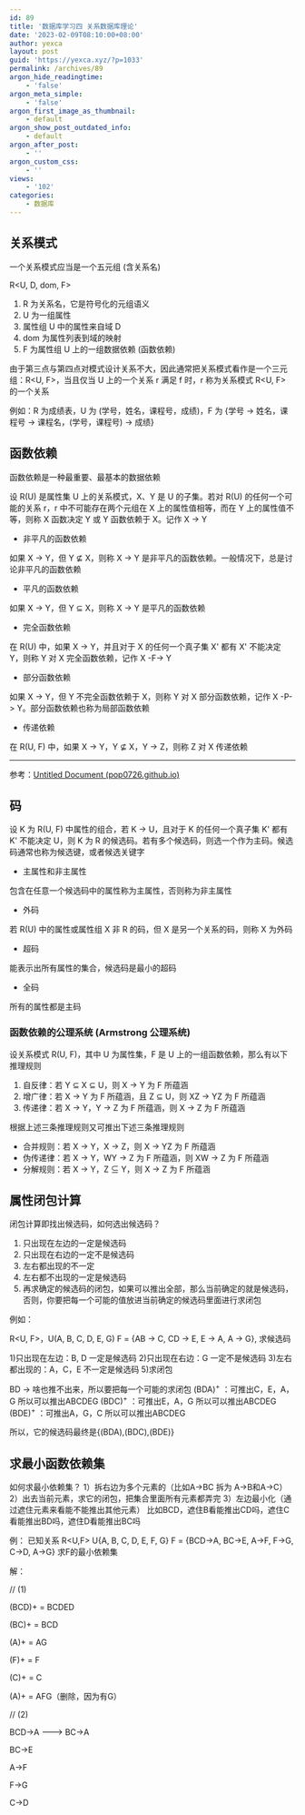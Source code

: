 ```yaml
---
id: 89
title: '数据库学习四 关系数据库理论'
date: '2023-02-09T08:10:00+08:00'
author: yexca
layout: post
guid: 'https://yexca.xyz/?p=1033'
permalink: /archives/89
argon_hide_readingtime:
    - 'false'
argon_meta_simple:
    - 'false'
argon_first_image_as_thumbnail:
    - default
argon_show_post_outdated_info:
    - default
argon_after_post:
    - ''
argon_custom_css:
    - ''
views:
    - '102'
categories:
    - 数据库
---
```


## 关系模式

一个关系模式应当是一个五元组 (含关系名)

R<U, D, dom, F>

1. R 为关系名，它是符号化的元组语义
2. U 为一组属性
3. 属性组 U 中的属性来自域 D
4. dom 为属性列表到域的映射
5. F 为属性组 U 上的一组数据依赖 (函数依赖)

由于第三点与第四点对模式设计关系不大，因此通常把关系模式看作是一个三元组：R<U, F>，当且仅当 U 上的一个关系 r 满足 f 时，r 称为关系模式 R<U, F> 的一个关系

例如：R 为成绩表，U 为 (学号，姓名，课程号，成绩)，F 为 {学号 → 姓名，课程号 → 课程名，(学号，课程号) → 成绩}

## 函数依赖

函数依赖是一种最重要、最基本的数据依赖

设 R(U) 是属性集 U 上的关系模式，X、Y 是 U 的子集。若对 R(U) 的任何一个可能的关系 r，r 中不可能存在两个元组在 X 上的属性值相等，而在 Y 上的属性值不等，则称 X 函数决定 Y 或 Y 函数依赖于 X。记作 X → Y

* 非平凡的函数依赖

如果 X → Y，但 Y ⊈ X，则称 X → Y 是非平凡的函数依赖。一般情况下，总是讨论非平凡的函数依赖

* 平凡的函数依赖

如果 X → Y，但 Y ⊆ X，则称 X → Y 是平凡的函数依赖

* 完全函数依赖

在 R(U) 中，如果 X → Y，并且对于 X 的任何一个真子集 X' 都有 X' 不能决定 Y，则称 Y 对 X 完全函数依赖，记作 X -F-> Y

* 部分函数依赖

如果 X → Y，但 Y 不完全函数依赖于 X，则称 Y 对 X 部分函数依赖，记作 X -P-> Y。部分函数依赖也称为局部函数依赖

* 传递依赖

在 R(U, F) 中，如果 X → Y，Y ⊈ X，Y → Z，则称 Z 对 X 传递依赖

---

参考：[Untitled Document (pop0726.github.io)](https://pop0726.github.io/db2/text/ch05/se02/r5_2_1.htm)

## 码

设 K 为 R(U, F) 中属性的组合，若 K → U，且对于 K 的任何一个真子集 K' 都有 K' 不能决定 U，则 K 为 R 的候选码。若有多个候选码，则选一个作为主码。候选码通常也称为候选键，或者候选关键字

* 主属性和非主属性

包含在任意一个候选码中的属性称为主属性，否则称为非主属性

* 外码

若 R(U) 中的属性或属性组 X 非 R 的码，但 X 是另一个关系的码，则称 X 为外码

* 超码

能表示出所有属性的集合，候选码是最小的超码

* 全码

所有的属性都是主码

### 函数依赖的公理系统 (Armstrong 公理系统)

设关系模式 R(U, F)，其中 U 为属性集，F 是 U 上的一组函数依赖，那么有以下 推理规则

1. 自反律：若 Y ⊆ X ⊆ U，则 X → Y 为 F 所蕴涵
2. 增广律：若 X → Y 为 F 所蕴涵，且 Z ⊆ U，则 XZ → YZ 为 F 所蕴涵
3. 传递律：若 X → Y，Y → Z 为 F 所蕴涵，则 X → Z 为 F 所蕴涵

根据上述三条推理规则又可推出下述三条推理规则

* 合并规则：若 X → Y，X → Z，则 X → YZ 为 F 所蕴涵
* 伪传递律：若 X → Y，WY → Z 为 F 所蕴涵，则 XW → Z 为 F 所蕴涵
* 分解规则：若 X → Y，Z ⊆ Y，则 X → Z 为 F 所蕴涵

## 属性闭包计算

闭包计算即找出候选码，如何选出候选码？

1. 只出现在左边的一定是候选码
2. 只出现在右边的一定不是候选码
3. 左右都出现的不一定
4. 左右都不出现的一定是候选码
5. 再求确定的候选码的闭包，如果可以推出全部，那么当前确定的就是候选码，否则，你要把每一个可能的值放进当前确定的候选码里面进行求闭包

例如：

R<U, F>，U(A, B, C, D, E, G)  F = {AB → C, CD → E, E → A, A → G}, 求候选码

1)只出现在左边：B, D    一定是候选码
2)只出现在右边：G       一定不是候选码
3)左右都出现的：A，C，E 不一定是候选码
5)求闭包

BD → 啥也推不出来，所以要把每一个可能的求闭包
(BDA)<sup>+</sup> ：可推出C，E，A，G    所以可以推出ABCDEG
(BDC)<sup>+</sup> ：可推出E，A，G       所以可以推出ABCDEG
(BDE)<sup>+</sup> ：可推出A，G，C       所以可以推出ABCDEG

所以，它的候选码最终是{(BDA),(BDC),(BDE)}

## 求最小函数依赖集

如何求最小依赖集？
1）拆右边为多个元素的（比如A->BC 拆为 A->B和A->C）
2）出去当前元素，求它的闭包，把集合里面所有元素都弄完
3）左边最小化（通过遮住元素来看能不能推出其他元素） 
比如BCD，遮住B看能推出CD吗，遮住C看能推出BD吗，遮住D看能推出BC吗

例：
已知关系 R<U,F> U{A, B, C, D, E, F, G}
F = {BCD->A, BC->E, A->F, F->G, C->D, A->G}  求F的最小依赖集

解：

// (1)

(BCD)+ = BCDED

(BC)+ = BCD

(A)+ = AG

(F)+ = F

(C)+ = C

(A)+ = AFG（删除，因为有G）



// (2)

BCD->A ---> BC->A

BC->E

A->F

F->G

C->D